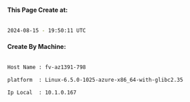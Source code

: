 
   
#### This Page Create at:

```bash

2024-08-15 - 19:50:11 UTC

```

#### Create By Machine:

```bash

Host Name : fv-az1391-798

platform  : Linux-6.5.0-1025-azure-x86_64-with-glibc2.35

Ip Local  : 10.1.0.167

```

